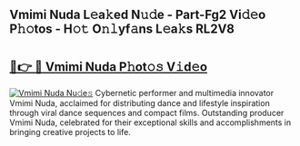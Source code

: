## Vmimi Nuda L𝚎a𝚔ed N𝚞𝚍e - Part-Fg2 Vi𝚍𝚎o P𝚑𝚘tos - H𝚘𝚝 O𝚗𝚕yf𝚊ns L𝚎a𝚔s RL2V8

# <h2><a href="http://kf33zj.oniu.top/?m=Vmimi+Nuda">🔗👉 🔴 Vmimi Nuda P𝚑ot𝚘𝚜 V𝚒d𝚎o</a></h2>

[![Vmimi Nuda Nu𝚍e𝚜](https://i.imgur.com/0qMVB7G.gif)](http://kf33zj.oniu.top/?m=Vmimi+Nuda)
Cybernetic performer and multimedia innovator Vmimi Nuda, acclaimed for distributing dance and lifestyle inspiration through viral dance sequences and compact films. Outstanding producer Vmimi Nuda, celebrated for their exceptional skills and accomplishments in bringing creative projects to life.  
